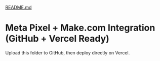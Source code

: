 [README.md](https://github.com/user-attachments/files/23234409/README.md)
# Meta Pixel + Make.com Integration (GitHub + Vercel Ready)
Upload this folder to GitHub, then deploy directly on Vercel.
